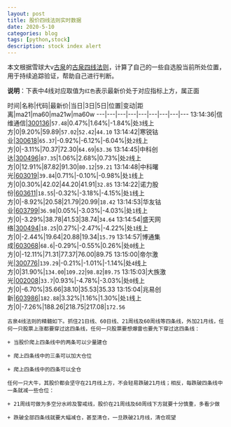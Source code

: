 ```yaml
---
layout: post
title: 股价四线法则实时数据
date: 2020-5-10
categories: blog
tags: [python,stock]
description: stock index alert
---
```



本文根据雪球大v[古泉](https://xueqiu.com/u/7148646888)的[古泉四线法则](https://xueqiu.com/7148646888/130498192)，计算了自己的一些自选股当前所处位置，用于持续追踪验证，帮助自己进行判断。

**说明**：下表中4线对应取值为`红色`表示最新价处于对应指标上方，属正面

时间|名称|代码|最新价|当日|3日|5日|位置|变动|距离|ma21|ma60|ma21w|ma60w
---|---|---|---|---|---|---|---|---
13:14:36|信维通信|[300136](https://xueqiu.com/S/SZ300136)|`57.48`|0.47%|1.64%|-1.84%|处`3`线上方|0|9.20%|59.89|`57.02`|`52.42`|`44.10`
13:14:42|寒锐钴业|[300618](https://xueqiu.com/S/SZ300618)|`65.37`|-0.92%|-6.12%|-6.04%|处`2`线上方|0|-3.11%|70.37|72.30|`64.69`|`63.36`
13:14:45|中科创达|[300496](https://xueqiu.com/S/SZ300496)|`87.35`|1.06%|2.68%|0.73%|处`2`线上方|0|12.91%|87.82|91.30|`80.12`|`59.21`
13:14:48|中科曙光|[603019](https://xueqiu.com/S/SH603019)|`39.84`|0.71%|-0.10%|-0.98%|处`1`线上方|0|0.30%|42.02|44.20|41.91|`32.85`
13:14:22|诺力股份|[603611](https://xueqiu.com/S/SH603611)|`18.55`|-0.32%|-3.18%|-4.15%|处`1`线上方|0|-8.92%|20.58|21.79|20.99|`18.42`
13:14:53|华友钴业|[603799](https://xueqiu.com/S/SH603799)|`36.98`|0.05%|-3.03%|-4.03%|处`1`线上方|0|-3.29%|38.78|41.53|38.74|`34.64`
13:14:54|盛天网络|[300494](https://xueqiu.com/S/SZ300494)|`18.25`|0.27%|-2.47%|-4.22%|处`1`线上方|0|-2.44%|19.64|20.88|19.34|`15.79`
13:14:57|博通集成|[603068](https://xueqiu.com/S/SH603068)|`68.6`|-0.29%|-0.55%|0.26%|处`0`线上方|0|-12.11%|71.31|77.37|76.00|89.75
13:15:00|帝尔激光|[300776](https://xueqiu.com/S/SZ300776)|`139.29`|-0.21%|-1.01%|-1.14%|处`4`线上方|0|31.90%|`134.00`|`109.22`|`98.82`|`89.75`
13:15:03|大族激光|[002008](https://xueqiu.com/S/SZ002008)|`33.7`|0.93%|-4.78%|-3.03%|处`0`线上方|0|-6.70%|35.66|38.10|35.53|35.33
13:15:04|兆易创新|[603986](https://xueqiu.com/S/SH603986)|`182.88`|3.32%|1.16%|1.30%|处`1`线上方|0|-7.26%|188.26|218.75|217.08|`172.56`

```
古泉4线法则的精髓如下。抓住21日线、60日线、21周线及60周线等四条线，外加21月线，任何一只股票上涨都要穿过这四条线，任何一只股票要想爆雷也要先下穿过这四条线：

+ 当股价爬上四条线中的两条可以少量建仓

+ 爬上四条线中的三条可以加大仓位

+ 爬上四条线中的四条可以全仓

任何一只大牛，其股价都会坚守在21月线上方，不会轻易跌破21月线；相反，每跌破四条线中一条就减一些仓位：

+ 21周线可做为多空分水岭及警戒线，股价在21周线及60周线下方就要十分慎重，多看少做

+ 跌破全部四条线就要大幅减仓，甚至清仓，一旦跌破21月线，清仓观望
```